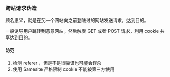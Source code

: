 ### 跨站请求伪造

顾名思义，就是在另一个网站向之前登陆过的网站发送请求，达到目的。

一般诱导用户跳转到恶意网站，然后触发 GET 或者 POST 请求，利用 cookie 共享达到目的。

#### 防范

1. 检测 referer ，但是不是很靠谱也可能会误杀
2. 使用 Samesite 严格限制 cookie 不能被第三方使用
